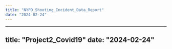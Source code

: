 ```yaml
---
title: "NYPD_Shooting_Incident_Data_Report"
date: "2024-02-24"
---
```

---
title: "Project2_Covid19"
date: "2024-02-24"
---
